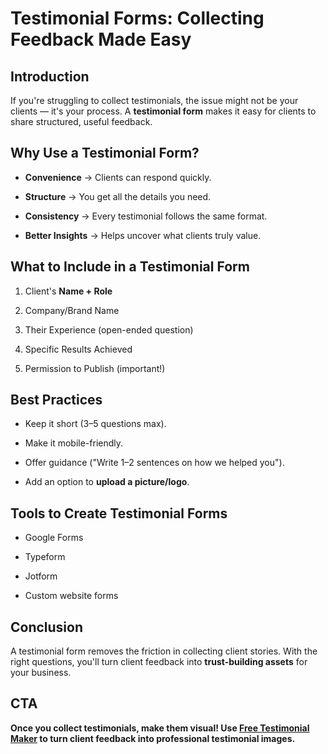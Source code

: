 # Testimonial Forms: Collecting Feedback Made Easy

## Introduction
<p>If you're struggling to collect testimonials, the issue might not be your clients — it's your process. A <strong>testimonial form</strong> makes it easy for clients to share structured, useful feedback.</p>

## Why Use a Testimonial Form?
- <p><strong>Convenience</strong> → Clients can respond quickly.</p>
- <p><strong>Structure</strong> → You get all the details you need.</p>
- <p><strong>Consistency</strong> → Every testimonial follows the same format.</p>
- <p><strong>Better Insights</strong> → Helps uncover what clients truly value.</p>

## What to Include in a Testimonial Form
1. <p>Client's <strong>Name + Role</strong></p>
2. <p>Company/Brand Name</p>
3. <p>Their Experience (open-ended question)</p>
4. <p>Specific Results Achieved</p>
5. <p>Permission to Publish (important!)</p>

## Best Practices
- <p>Keep it short (3–5 questions max).</p>
- <p>Make it mobile-friendly.</p>
- <p>Offer guidance ("Write 1–2 sentences on how we helped you").</p>
- <p>Add an option to <strong>upload a picture/logo</strong>.</p>

## Tools to Create Testimonial Forms
- <p>Google Forms</p>
- <p>Typeform</p>
- <p>Jotform</p>
- <p>Custom website forms</p>

## Conclusion
<p>A testimonial form removes the friction in collecting client stories. With the right questions, you'll turn client feedback into <strong>trust-building assets</strong> for your business.</p>

## CTA
<p><strong>Once you collect testimonials, make them visual! Use <a href="https://testimonialmaker.in/">Free Testimonial Maker</a> to turn client feedback into professional testimonial images.</strong></p>